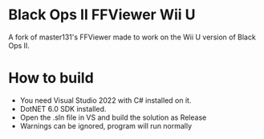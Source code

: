 # Black Ops II FFViewer Wii U
A fork of master131's FFViewer made to work on the Wii U version of Black Ops II.

# How to build
* You need Visual Studio 2022 with C# installed on it.
* DotNET 6.0 SDK installed.
* Open the .sln file in VS and build the solution as Release
* Warnings can be ignored, program will run normally
